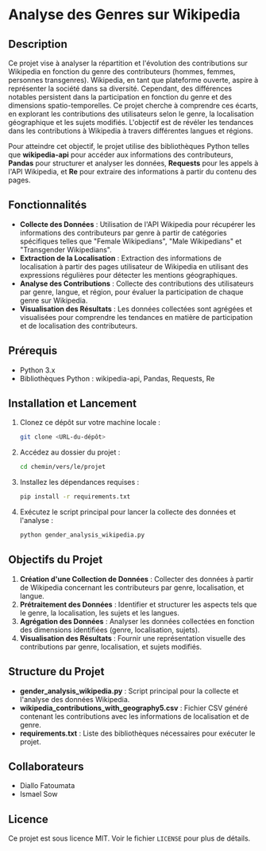 # Analyse des Genres sur Wikipedia

## Description

Ce projet vise à analyser la répartition et l'évolution des contributions sur Wikipedia en fonction du genre des contributeurs (hommes, femmes, personnes transgenres). Wikipedia, en tant que plateforme ouverte, aspire à représenter la société dans sa diversité. Cependant, des différences notables persistent dans la participation en fonction du genre et des dimensions spatio-temporelles. Ce projet cherche à comprendre ces écarts, en explorant les contributions des utilisateurs selon le genre, la localisation géographique et les sujets modifiés. L'objectif est de révéler les tendances dans les contributions à Wikipedia à travers différentes langues et régions.

Pour atteindre cet objectif, le projet utilise des bibliothèques Python telles que **wikipedia-api** pour accéder aux informations des contributeurs, **Pandas** pour structurer et analyser les données, **Requests** pour les appels à l'API Wikipedia, et **Re** pour extraire des informations à partir du contenu des pages.

## Fonctionnalités

- **Collecte des Données** : Utilisation de l'API Wikipedia pour récupérer les informations des contributeurs par genre à partir de catégories spécifiques telles que "Female Wikipedians", "Male Wikipedians" et "Transgender Wikipedians".
- **Extraction de la Localisation** : Extraction des informations de localisation à partir des pages utilisateur de Wikipedia en utilisant des expressions régulières pour détecter les mentions géographiques.
- **Analyse des Contributions** : Collecte des contributions des utilisateurs par genre, langue, et région, pour évaluer la participation de chaque genre sur Wikipedia.
- **Visualisation des Résultats** : Les données collectées sont agrégées et visualisées pour comprendre les tendances en matière de participation et de localisation des contributeurs.

## Prérequis

- Python 3.x
- Bibliothèques Python : wikipedia-api, Pandas, Requests, Re

## Installation et Lancement

1. Clonez ce dépôt sur votre machine locale :
   ```sh
   git clone <URL-du-dépôt>
   ```
2. Accédez au dossier du projet :
   ```sh
   cd chemin/vers/le/projet
   ```
3. Installez les dépendances requises :
   ```sh
   pip install -r requirements.txt
   ```
4. Exécutez le script principal pour lancer la collecte des données et l'analyse :
   ```sh
   python gender_analysis_wikipedia.py
   ```

## Objectifs du Projet

1. **Création d'une Collection de Données** : Collecter des données à partir de Wikipedia concernant les contributeurs par genre, localisation, et langue.
2. **Prétraitement des Données** : Identifier et structurer les aspects tels que le genre, la localisation, les sujets et les langues.
3. **Agrégation des Données** : Analyser les données collectées en fonction des dimensions identifiées (genre, localisation, sujets).
4. **Visualisation des Résultats** : Fournir une représentation visuelle des contributions par genre, localisation, et sujets modifiés.

## Structure du Projet

- **gender_analysis_wikipedia.py** : Script principal pour la collecte et l'analyse des données Wikipedia.
- **wikipedia_contributions_with_geography5.csv** : Fichier CSV généré contenant les contributions avec les informations de localisation et de genre.
- **requirements.txt** : Liste des bibliothèques nécessaires pour exécuter le projet.

## Collaborateurs

- Diallo Fatoumata
- Ismael Sow

## Licence

Ce projet est sous licence MIT. Voir le fichier `LICENSE` pour plus de détails.

